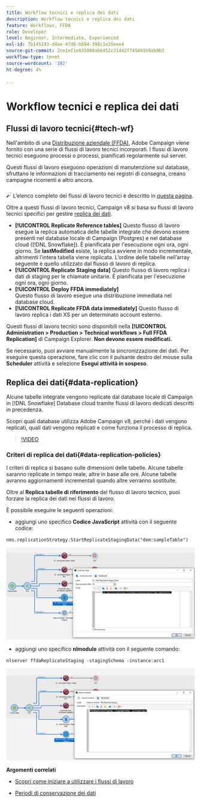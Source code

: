 ```yaml
---
title: Workflow tecnici e replica dei dati
description: Workflow tecnici e replica dei dati
feature: Workflows, FFDA
role: Developer
level: Beginner, Intermediate, Experienced
exl-id: 7b145193-d4ae-47d0-b694-398c1e35eee4
source-git-commit: 2ce1ef1e935080a66452c31442f745891b9ab9b3
workflow-type: tm+mt
source-wordcount: '382'
ht-degree: 4%

---
```


# Workflow tecnici e replica dei dati

## Flussi di lavoro tecnici{#tech-wf}

Nell&#39;ambito di una [Distribuzione aziendale (FFDA)](enterprise-deployment.md), Adobe Campaign viene fornito con una serie di flussi di lavoro tecnici incorporati. I flussi di lavoro tecnici eseguono processi o processi, pianificati regolarmente sul server.

Questi flussi di lavoro eseguono operazioni di manutenzione sul database, sfruttano le informazioni di tracciamento nei registri di consegna, creano campagne ricorrenti e altro ancora.

![](../assets/do-not-localize/glass.png) L’elenco completo dei flussi di lavoro tecnici è descritto in [questa pagina](https://experienceleague.adobe.com/docs/campaign/automation/workflows/introduction/wf-type/technical-workflows.html).

Oltre a questi flussi di lavoro tecnici, Campaign v8 si basa su flussi di lavoro tecnici specifici per gestire [replica dei dati](#data-replication).

* **[!UICONTROL Replicate Reference tables]**
Questo flusso di lavoro esegue la replica automatica delle tabelle integrate che devono essere presenti nel database locale di Campaign (Postgres) e nel database cloud ([!DNL Snowflake]). È pianificata per l&#39;esecuzione ogni ora, ogni giorno. Se **lastModified** esiste, la replica avviene in modo incrementale, altrimenti l’intera tabella viene replicata. L’ordine delle tabelle nell’array seguente è quello utilizzato dal flusso di lavoro di replica.
* **[!UICONTROL Replicate Staging data]**
Questo flusso di lavoro replica i dati di staging per le chiamate unitarie. È pianificata per l&#39;esecuzione ogni ora, ogni giorno.
* **[!UICONTROL Deploy FFDA immediately]**\
   Questo flusso di lavoro esegue una distribuzione immediata nel database cloud.
* **[!UICONTROL Replicate FFDA data immediately]**
Questo flusso di lavoro replica i dati XS per un determinato account esterno.

Questi flussi di lavoro tecnici sono disponibili nella **[!UICONTROL Administration > Production > Technical workflows > Full FFDA Replication]** di Campaign Explorer. **Non devono essere modificati.**

Se necessario, puoi avviare manualmente la sincronizzazione dei dati. Per eseguire questa operazione, fare clic con il pulsante destro del mouse sulla **Scheduler** attività e selezione **Esegui attività in sospeso**.

## Replica dei dati{#data-replication}

Alcune tabelle integrate vengono replicate dal database locale di Campaign in [!DNL Snowflake] Database cloud tramite flussi di lavoro dedicati descritti in precedenza.

Scopri quali database utilizza Adobe Campaign v8, perché i dati vengono replicati, quali dati vengono replicati e come funziona il processo di replica.

>[!VIDEO](https://video.tv.adobe.com/v/334460?quality=12)


### Criteri di replica dei dati{#data-replication-policies}

I criteri di replica si basano sulle dimensioni delle tabelle. Alcune tabelle saranno replicate in tempo reale, altre in base alle ore. Alcune tabelle avranno aggiornamenti incrementali quando altre verranno sostituite.

Oltre al **Replica tabelle di riferimento** del flusso di lavoro tecnico, puoi forzare la replica dei dati nei flussi di lavoro.

È possibile eseguire le seguenti operazioni:

* aggiungi uno specifico **Codice JavaScript** attività con il seguente codice:

```
nms.replicationStrategy.StartReplicateStagingData("dem:sampleTable")
```

![](assets/jscode.png)


* aggiungi uno specifico **nlmodule** attività con il seguente comando:

```
nlserver ffdaReplicateStaging -stagingSchema -instance:acc1
```

![](assets/nlmodule.png)


**Argomenti correlati**

* [Scopri come iniziare a utilizzare i flussi di lavoro](https://experienceleague.adobe.com/docs/campaign/automation/workflows/introduction/about-workflows.html?lang=it)

* [Periodi di conservazione dei dati](../dev/datamodel-best-practices.md#data-retention)
